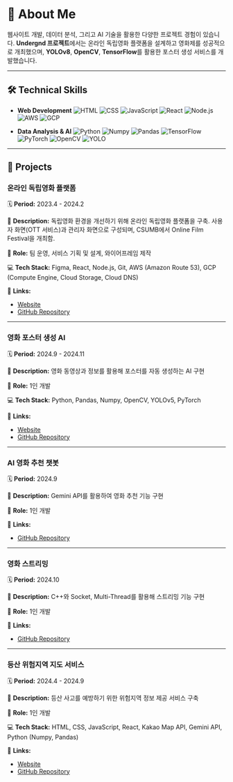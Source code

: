 # 👋 About Me

웹사이트 개발, 데이터 분석, 그리고 AI 기술을 활용한 다양한 프로젝트 경험이 있습니다. **Undergnd 프로젝트**에서는 온라인 독립영화 플랫폼을 설계하고 영화제를 성공적으로 개최했으며, **YOLOv8**, **OpenCV**, **TensorFlow**를 활용한 포스터 생성 서비스를 개발했습니다.

---

## 🛠 Technical Skills

- **Web Development**
  ![HTML](https://img.shields.io/badge/-HTML-E34F26?style=flat-square&logo=html5&logoColor=white)
  ![CSS](https://img.shields.io/badge/-CSS-1572B6?style=flat-square&logo=css3&logoColor=white)
  ![JavaScript](https://img.shields.io/badge/-JavaScript-F7DF1E?style=flat-square&logo=javascript&logoColor=black)
  ![React](https://img.shields.io/badge/-React-61DAFB?style=flat-square&logo=react&logoColor=black)
  ![Node.js](https://img.shields.io/badge/-Node.js-339933?style=flat-square&logo=node.js&logoColor=white)
  ![AWS](https://img.shields.io/badge/-AWS-232F3E?style=flat-square&logo=amazon-aws&logoColor=white)
  ![GCP](https://img.shields.io/badge/-GCP-4285F4?style=flat-square&logo=google-cloud&logoColor=white)

- **Data Analysis & AI**
  ![Python](https://img.shields.io/badge/-Python-3776AB?style=flat-square&logo=python&logoColor=white)
  ![Numpy](https://img.shields.io/badge/-Numpy-013243?style=flat-square&logo=numpy&logoColor=white)
  ![Pandas](https://img.shields.io/badge/-Pandas-150458?style=flat-square&logo=pandas&logoColor=white)
  ![TensorFlow](https://img.shields.io/badge/-TensorFlow-FF6F00?style=flat-square&logo=tensorflow&logoColor=white)
  ![PyTorch](https://img.shields.io/badge/-PyTorch-EE4C2C?style=flat-square&logo=pytorch&logoColor=white)
  ![OpenCV](https://img.shields.io/badge/-OpenCV-5C3EE8?style=flat-square&logo=opencv&logoColor=white)
  ![YOLO](https://img.shields.io/badge/-YOLO-00FFFF?style=flat-square&logo=yolo&logoColor=black)

---

## 📂 Projects

### 온라인 독립영화 플랫폼
🗓 **Period:** 2023.4 - 2024.2

🎯 **Description:**
독립영화 환경을 개선하기 위해 온라인 독립영화 플랫폼을 구축. 사용자 화면(OTT 서비스)과 관리자 화면으로 구성되며, CSUMB에서 Online Film Festival을 개최함.

💼 **Role:**
팀 운영, 서비스 기획 및 설계, 와이어프레임 제작

💻 **Tech Stack:**
Figma, React, Node.js, Git, AWS (Amazon Route 53), GCP (Compute Engine, Cloud Storage, Cloud DNS)

🔗 **Links:**
- [Website](#)
- [GitHub Repository](https://github.com/moonjiuk/undergnd)

---

### 영화 포스터 생성 AI
🗓 **Period:** 2024.9 - 2024.11

🎯 **Description:**
영화 동영상과 정보를 활용해 포스터를 자동 생성하는 AI 구현

💼 **Role:**
1인 개발

💻 **Tech Stack:**
Python, Pandas, Numpy, OpenCV, YOLOv5, PyTorch

🔗 **Links:**
- [Website](#)
- [GitHub Repository](https://github.com/moonjiuk/poster-ai)

---

### AI 영화 추천 챗봇
🗓 **Period:** 2024.9

🎯 **Description:**
Gemini API를 활용하여 영화 추천 기능 구현

💼 **Role:**
1인 개발

🔗 **Links:**
- [GitHub Repository](https://github.com/moonjiuk/movie-recommendation-bot)

---

### 영화 스트리밍
🗓 **Period:** 2024.10

🎯 **Description:**
C++와 Socket, Multi-Thread를 활용해 스트리밍 기능 구현

💼 **Role:**
1인 개발

🔗 **Links:**
- [GitHub Repository](https://github.com/moonjiuk/movie-streaming)

---

### 등산 위험지역 지도 서비스
🗓 **Period:** 2024.4 - 2024.9

🎯 **Description:**
등산 사고를 예방하기 위한 위험지역 정보 제공 서비스 구축

💼 **Role:**
1인 개발

💻 **Tech Stack:**
HTML, CSS, JavaScript, React, Kakao Map API, Gemini API, Python (Numpy, Pandas)

🔗 **Links:**
- [Website](#)
- [GitHub Repository](https://github.com/moonjiuk/hiking-safety-map)
